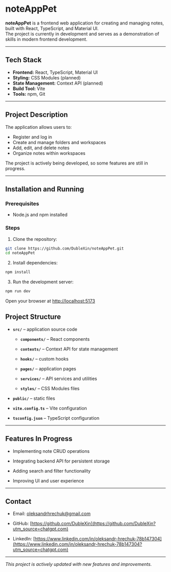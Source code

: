 
# noteAppPet

**noteAppPet** is a frontend web application for creating and managing notes, built with React, TypeScript, and Material UI.  
The project is currently in development and serves as a demonstration of skills in modern frontend development.

---

## Tech Stack

- **Frontend:** React, TypeScript, Material UI  
- **Styling:** CSS Modules (planned)  
- **State Management:** Context API (planned)  
- **Build Tool:** Vite  
- **Tools:** npm, Git  

---

## Project Description

The application allows users to:

- Register and log in  
- Create and manage folders and workspaces  
- Add, edit, and delete notes  
- Organize notes within workspaces  

The project is actively being developed, so some features are still in progress.

---

## Installation and Running

### Prerequisites
- Node.js and npm installed

### Steps
1. Clone the repository:

```bash
git clone https://github.com/DubleXin/noteAppPet.git
cd noteAppPet
```
2.  Install dependencies:
```bash
npm install 
```
3.  Run the development server:
```bash
npm run dev 
```
Open your browser at [http://localhost:5173](http://localhost:5173)

## Project Structure

-   **`src/`** – application source code
    
    -   **`components/`** – React components
        
    -   **`contexts/`** – Context API for state management
        
    -   **`hooks/`** – custom hooks
        
    -   **`pages/`** – application pages
        
    -   **`services/`** – API services and utilities
        
    -   **`styles/`** – CSS Modules files
        
-   **`public/`** – static files
    
-   **`vite.config.ts`** – Vite configuration
    
-   **`tsconfig.json`** – TypeScript configuration
    

----------

## Features In Progress

-   Implementing note CRUD operations
    
-   Integrating backend API for persistent storage
    
-   Adding search and filter functionality
    
-   Improving UI and user experience
    

----------

## Contact

-   Email: oleksandrhrechuk@gmail.com
    
-   GitHub: [https://github.com/DubleXin](https://github.com/DubleXin?utm_source=chatgpt.com)
    
-   LinkedIn: [https://www.linkedin.com/in/oleksandr-hrechuk-78b147304](https://www.linkedin.com/in/oleksandr-hrechuk-78b147304?utm_source=chatgpt.com)
    

----------

_This project is actively updated with new features and improvements._

